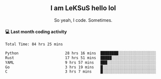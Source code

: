 <h2 align="center">I am LeKSuS hello lol</h2>
<p align="center">So yeah, I code. Sometimes.</p>

#### :computer: Last month coding activity
<!--START_SECTION:waka-->

```txt
Total Time: 84 hrs 25 mins

Python                     28 hrs 16 mins  ████████░░░░░░░░░░░░░░░░░   32.46 %
Rust                       17 hrs 51 mins  █████░░░░░░░░░░░░░░░░░░░░   20.50 %
YAML                       9 hrs 57 mins   ███░░░░░░░░░░░░░░░░░░░░░░   11.44 %
Go                         3 hrs 19 mins   █░░░░░░░░░░░░░░░░░░░░░░░░   03.81 %
C                          3 hrs 7 mins    █░░░░░░░░░░░░░░░░░░░░░░░░   03.59 %
```

<!--END_SECTION:waka-->
